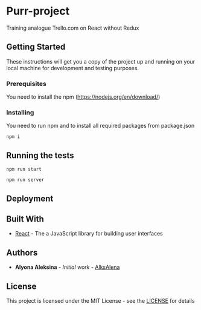 # Purr-project

Training analogue Trello.com on React without Redux

## Getting Started

These instructions will get you a copy of the project up and running on your local machine for development and testing purposes.

### Prerequisites

You need to install the npm (https://nodejs.org/en/download/)

### Installing

You need to run npm and to install all required packages from package.json

```
npm i
```

## Running the tests

```
npm run start
```
```
npm run server
```
## Deployment

## Built With

* [React](https://facebook.github.io/react/) - The a JavaScript library for building user interfaces

## Authors

* **Alyona Aleksina** - *Initial work* - [AlksAlena](https://github.com/AlksAlena)

## License

This project is licensed under the MIT License - see the [LICENSE](https://en.wikipedia.org/wiki/MIT_License) for details

